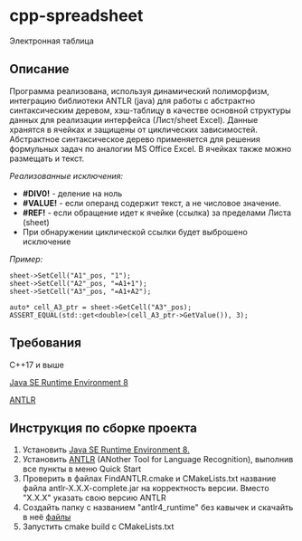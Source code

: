 # cpp-spreadsheet
Электронная таблица

## Описание
Программа реализована, используя динамический полиморфизм, интеграцию библиотеки ANTLR (java) для работы с абстрактно синтаксическим деревом, хэш-таблицу в качестве основной структуры данных для реализации интерфейса (Лист/sheet Excel). Данные хранятся в ячейках и защищены от циклических зависимостей. Абстрактное синтаксическое дерево применяется для решения формульных задач по аналогии MS Office Excel. В ячейках также можно размещать и текст.

*Реализованные исключения:*

- **#DIV0!** - деление на ноль
- **#VALUE!** - если операнд содержит текст, а не числовое значение.
- **#REF!** - если обращение идет к ячейке (ссылка) за пределами Листа (sheet)
- При обнаружении циклической ссылки будет выброшено исключение
  
*Пример:*
````
sheet->SetCell("A1"_pos, "1");
sheet->SetCell("A2"_pos, "=A1+1");
sheet->SetCell("A3"_pos, "=A1+A2");

auto* cell_A3_ptr = sheet->GetCell("A3"_pos);
ASSERT_EQUAL(std::get<double>(cell_A3_ptr->GetValue()), 3);
````

## Требования
C++17 и выше

[Java SE Runtime Environment 8](https://www.oracle.com/java/technologies/downloads/#java8)

[ANTLR](https://www.antlr.org/)

## Инструкция по сборке проекта
1. Установить [Java SE Runtime Environment 8.](https://www.oracle.com/java/technologies/javase-jre8-downloads.html)
2. Установить [ANTLR](https://www.antlr.org/) (ANother Tool for Language Recognition), выполнив все пункты в меню Quick Start
3. Проверить в файлах FindANTLR.cmake и CMakeLists.txt название файла antlr-X.X.X-complete.jar на корректность версии. Вместо "X.X.X" указать свою версию ANTLR
4. Создайть папку с названием "antlr4_runtime" без кавычек и скачайть в неё [файлы](https://github.com/antlr/antlr4/tree/master/runtime/Cpp)
5. Запустить cmake build с CMakeLists.txt
